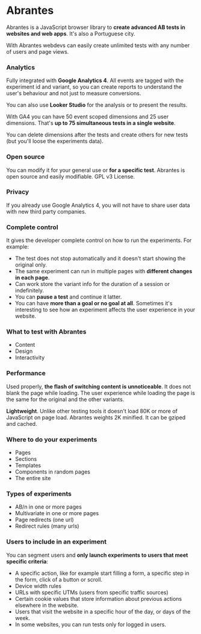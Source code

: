 # Abrantes

Abrantes is a JavaScript browser library to **create advanced AB tests in websites and web apps**. It's also a Portuguese city.

With Abrantes webdevs can easily create unlimited tests with any number of users and page views.

### Analytics

Fully integrated with **Google Analytics 4**. All events are tagged with the experiment id and variant, so you can create reports to understand the user's behaviour and not just to measure conversions.

You can also use **Looker Studio** for the analysis or to present the results.

With GA4 you can have 50 event scoped dimensions and 25 user dimensions. That's **up to 75 simultaneous tests in a single website**. 

You can delete dimensions after the tests and create others for new tests (but you'll loose the experiments data). 

### Open source

You can modify it for your general use or **for a specific test**. Abrantes is open source and easily modifiable. GPL v3 License.

### Privacy

If you already use Google Analytics 4, you will not have to share user data with new third party companies.

### Complete control

It gives the developer complete control on how to run the experiments. For example:
- The test does not stop automatically and it doesn't start showing the original only.
- The same experiment can run in multiple pages with **different changes in each page**.
- Can work store the variant info for the duration of a session or indefinitely.
- You can **pause a test** and continue it latter.
- You can have **more than a goal or no goal at all**. Sometimes it's interesting to see how an experiment affects the user experience in your website.

### What to test with Abrantes

- Content
- Design
- Interactivity

### Performance

Used properly, **the flash of switching content is unnoticeable**. It does not blank the page while loading. The user experience while loading the page is the same for the original and the other variants.

**Lightweight**. Unlike other testing tools it doesn't load 80K or more of JavaScript on page load. Abrantes weights 2K minified. It can be gziped and cached.

### Where to do your experiments 

- Pages
- Sections
- Templates
- Components in random pages
- The entire site

### Types of experiments

- AB/n in one or more pages
- Multivariate in one or more pages
- Page redirects (one url)
- Redirect rules (many urls)

### Users to include in an experiment

You can segment users and **only launch experiments to users that meet specific criteria**:

- A specific action, like for example start filling a form, a specific step in the form, click of a button or scroll.
- Device width rules
- URLs with specific UTMs (users from specific traffic sources)
- Certain cookie values that store information about previous actions elsewhere in the website.
- Users that visit the website in a specific hour of the day, or days of the week.
- In some websites, you can run tests only for logged in users.
